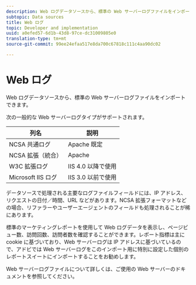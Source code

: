 ```yaml
---
description: Web ログデータソースから、標準の Web サーバーログファイルをインポートできます。
subtopic: Data sources
title: Web ログ
topic: Developer and implementation
uuid: a0efed57-6d1b-43d8-97ce-dc31009805e0
translation-type: tm+mt
source-git-commit: 99ee24efaa517e8da700c67818c111c4aa90dc02

---
```



# Web ログ

Web ログデータソースから、標準の Web サーバーログファイルをインポートできます。

次の一般的な Web サーバーログタイプがサポートされます。

| 列名 | 説明 |
|--- |--- |
| NCSA 共通ログ | Apache 既定 |
| NCSA 拡張（統合） | Apache |
| W3C 拡張ログ | IIS 4.0 以降で使用 |
| Microsoft IIS ログ | IIS 3.0 以前で使用 |

データソースで処理される主要なログファイルフィールドには、IP アドレス、リクエストの日付／時間、URL などがあります。NCSA 拡張フォーマットなどの場合、リファラーやユーザーエージェントのフィールドも処理されることが稀にあります。

標準のマーケティングレポートを使用して Web ログデータを表示し、ページビュー数、訪問回数、訪問者数を確認することができます。レポート指標は主に cookie に基づいており、Web サーバーログは IP アドレスに基づいているので、アドビでは Web サーバーログをこのインポート用に特別に設定した個別のレポートスイートにインポートすることをお勧めします。

Web サーバーログファイルについて詳しくは、ご使用の Web サーバーのドキュメントを参照してください。
